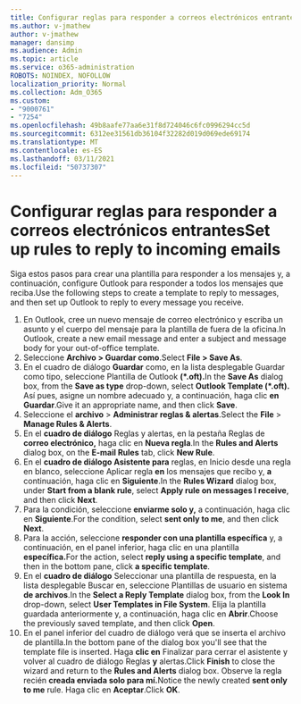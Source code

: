 ```yaml
---
title: Configurar reglas para responder a correos electrónicos entrantes
ms.author: v-jmathew
author: v-jmathew
manager: dansimp
ms.audience: Admin
ms.topic: article
ms.service: o365-administration
ROBOTS: NOINDEX, NOFOLLOW
localization_priority: Normal
ms.collection: Adm_O365
ms.custom:
- "9000761"
- "7254"
ms.openlocfilehash: 49b8aafe77aa6e31f8d724046c6fc0996294cc5d
ms.sourcegitcommit: 6312ee31561db36104f32282d019d069ede69174
ms.translationtype: MT
ms.contentlocale: es-ES
ms.lasthandoff: 03/11/2021
ms.locfileid: "50737307"
---
```

# <a name="set-up-rules-to-reply-to-incoming-emails"></a><span data-ttu-id="64a8e-102">Configurar reglas para responder a correos electrónicos entrantes</span><span class="sxs-lookup"><span data-stu-id="64a8e-102">Set up rules to reply to incoming emails</span></span>

<span data-ttu-id="64a8e-103">Siga estos pasos para crear una plantilla para responder a los mensajes y, a continuación, configure Outlook para responder a todos los mensajes que reciba.</span><span class="sxs-lookup"><span data-stu-id="64a8e-103">Use the following steps to create a template to reply to messages, and then set up Outlook to reply to every message you receive.</span></span>

1. <span data-ttu-id="64a8e-104">En Outlook, cree un nuevo mensaje de correo electrónico y escriba un asunto y el cuerpo del mensaje para la plantilla de fuera de la oficina.</span><span class="sxs-lookup"><span data-stu-id="64a8e-104">In Outlook, create a new email message and enter a subject and message body for your out-of-office template.</span></span>
2. <span data-ttu-id="64a8e-105">Seleccione **Archivo > Guardar como**.</span><span class="sxs-lookup"><span data-stu-id="64a8e-105">Select **File > Save As**.</span></span>
3. <span data-ttu-id="64a8e-106">En el cuadro de diálogo  **Guardar** como, en la lista desplegable Guardar como tipo, seleccione Plantilla de Outlook **(\*.oft).**</span><span class="sxs-lookup"><span data-stu-id="64a8e-106">In the **Save As** dialog box, from the **Save as type** drop-down, select **Outlook Template (\*.oft).**</span></span> <span data-ttu-id="64a8e-107">Así pues, asigne un nombre adecuado y, a continuación, haga clic **en Guardar**.</span><span class="sxs-lookup"><span data-stu-id="64a8e-107">Give it an appropriate name, and then click **Save**.</span></span>
4. <span data-ttu-id="64a8e-108">Seleccione el **archivo**  >  **Administrar reglas & alertas**.</span><span class="sxs-lookup"><span data-stu-id="64a8e-108">Select the **File** > **Manage Rules & Alerts**.</span></span>
5. <span data-ttu-id="64a8e-109">En el **cuadro de diálogo** Reglas y alertas, en la pestaña Reglas de **correo electrónico,** haga clic en **Nueva regla**.</span><span class="sxs-lookup"><span data-stu-id="64a8e-109">In the **Rules and Alerts** dialog box, on the **E-mail Rules** tab, click **New Rule**.</span></span>
6. <span data-ttu-id="64a8e-110">En el **cuadro de diálogo Asistente para** reglas, en Inicio desde una regla en blanco, seleccione Aplicar regla **en** los mensajes que recibo y, **a** continuación, haga clic en **Siguiente**.</span><span class="sxs-lookup"><span data-stu-id="64a8e-110">In the **Rules Wizard** dialog box, under **Start from a blank rule**, select **Apply rule on messages I receive**, and then click **Next**.</span></span>
7. <span data-ttu-id="64a8e-111">Para la condición, seleccione **enviarme solo y,** a continuación, haga clic en **Siguiente**.</span><span class="sxs-lookup"><span data-stu-id="64a8e-111">For the condition, select **sent only to me**, and then click **Next**.</span></span>
8. <span data-ttu-id="64a8e-112">Para la acción, seleccione **responder con una plantilla específica** y, a continuación, en el panel inferior, haga clic en una plantilla **específica.**</span><span class="sxs-lookup"><span data-stu-id="64a8e-112">For the action, select **reply using a specific template**, and then in the bottom pane, click **a specific template**.</span></span>
9. <span data-ttu-id="64a8e-113">En el **cuadro de diálogo** Seleccionar  una plantilla de respuesta, en la lista desplegable Buscar en, seleccione Plantillas de usuario en sistema **de archivos**.</span><span class="sxs-lookup"><span data-stu-id="64a8e-113">In the **Select a Reply Template** dialog box, from the **Look In** drop-down, select **User Templates in File System**.</span></span> <span data-ttu-id="64a8e-114">Elija la plantilla guardada anteriormente y, a continuación, haga clic en **Abrir**.</span><span class="sxs-lookup"><span data-stu-id="64a8e-114">Choose the previously saved template, and then click **Open**.</span></span>
10. <span data-ttu-id="64a8e-115">En el panel inferior del cuadro de diálogo verá que se inserta el archivo de plantilla.</span><span class="sxs-lookup"><span data-stu-id="64a8e-115">In the bottom pane of the dialog box you'll see that the template file is inserted.</span></span> <span data-ttu-id="64a8e-116">Haga **clic en** Finalizar para cerrar el asistente y volver al cuadro de diálogo Reglas **y** alertas.</span><span class="sxs-lookup"><span data-stu-id="64a8e-116">Click **Finish** to close the wizard and return to the **Rules and Alerts** dialog box.</span></span> <span data-ttu-id="64a8e-117">Observe la regla recién **creada enviada solo para mí.**</span><span class="sxs-lookup"><span data-stu-id="64a8e-117">Notice the newly created **sent only to me** rule.</span></span> <span data-ttu-id="64a8e-118">Haga clic en **Aceptar**.</span><span class="sxs-lookup"><span data-stu-id="64a8e-118">Click **OK**.</span></span>
